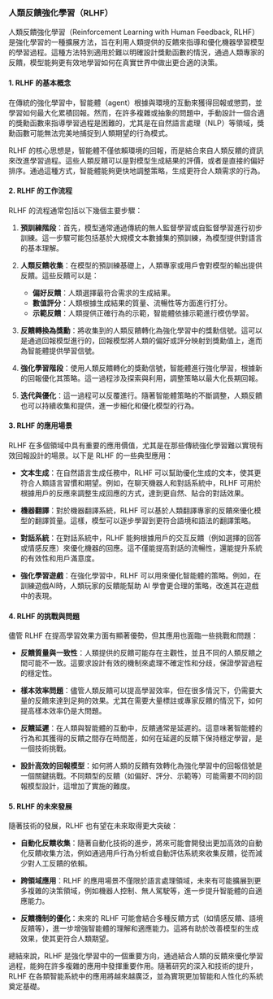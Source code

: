 ### **人類反饋強化學習（RLHF）**

人類反饋強化學習（Reinforcement Learning with Human Feedback, RLHF）是強化學習的一種擴展方法，旨在利用人類提供的反饋來指導和優化機器學習模型的學習過程。這種方法特別適用於難以明確設計獎勳函數的情況，通過人類專家的反饋，模型能夠更有效地學習如何在真實世界中做出更合適的決策。

#### **1. RLHF 的基本概念**

在傳統的強化學習中，智能體（agent）根據與環境的互動來獲得回報或懲罰，並學習如何最大化累積回報。然而，在許多複雜或抽象的問題中，手動設計一個合適的獎勳函數來指導學習過程是困難的，尤其是在自然語言處理（NLP）等領域，獎勳函數可能無法完美地捕捉到人類期望的行為模式。

RLHF 的核心思想是，智能體不僅依賴環境的回報，而是結合來自人類反饋的資訊來改進學習過程。這些人類反饋可以是對模型生成結果的評價，或者是直接的偏好排序。通過這種方式，智能體能夠更快地調整策略，生成更符合人類需求的行為。

#### **2. RLHF 的工作流程**

RLHF 的流程通常包括以下幾個主要步驟：

1. **預訓練階段**：首先，模型通常通過傳統的無人監督學習或自監督學習進行初步訓練。這一步驟可能包括基於大規模文本數據集的預訓練，為模型提供對語言的基本理解。

2. **人類反饋收集**：在模型的預訓練基礎上，人類專家或用戶會對模型的輸出提供反饋。這些反饋可以是：
   - **偏好反饋**：人類選擇最符合需求的生成結果。
   - **數值評分**：人類根據生成結果的質量、流暢性等方面進行打分。
   - **示範反饋**：人類提供正確行為的示範，智能體依據示範進行模仿學習。

3. **反饋轉換為獎勳**：將收集到的人類反饋轉化為強化學習中的獎勳信號。這可以是通過回報模型進行的，回報模型將人類的偏好或評分映射到獎勳值上，進而為智能體提供學習信號。

4. **強化學習階段**：使用人類反饋轉化的獎勳信號，智能體進行強化學習，根據新的回報優化其策略。這一過程涉及探索與利用，調整策略以最大化長期回報。

5. **迭代與優化**：這一過程可以反覆進行。隨著智能體策略的不斷調整，人類反饋也可以持續收集和提供，進一步細化和優化模型的行為。

#### **3. RLHF 的應用場景**

RLHF 在多個領域中具有重要的應用價值，尤其是在那些傳統強化學習難以實現有效回報設計的場景。以下是 RLHF 的一些典型應用：

- **文本生成**：在自然語言生成任務中，RLHF 可以幫助優化生成的文本，使其更符合人類語言習慣和期望。例如，在聊天機器人和對話系統中，RLHF 可用於根據用戶的反應來調整生成回應的方式，達到更自然、貼合的對話效果。

- **機器翻譯**：對於機器翻譯系統，RLHF 可以基於人類翻譯專家的反饋來優化模型的翻譯質量。這樣，模型可以逐步學習到更符合語境和語法的翻譯策略。

- **對話系統**：在對話系統中，RLHF 能夠根據用戶的交互反饋（例如選擇的回答或情感反應）來優化機器的回應。這不僅能提高對話的流暢性，還能提升系統的有效性和用戶滿意度。

- **強化學習遊戲**：在強化學習中，RLHF 可以用來優化智能體的策略。例如，在訓練遊戲AI時，人類玩家的反饋能幫助 AI 學會更合理的策略，改進其在遊戲中的表現。

#### **4. RLHF 的挑戰與問題**

儘管 RLHF 在提高學習效果方面有顯著優勢，但其應用也面臨一些挑戰和問題：

- **反饋質量與一致性**：人類提供的反饋可能存在主觀性，並且不同的人類反饋之間可能不一致。這要求設計有效的機制來處理不確定性和分歧，保證學習過程的穩定性。

- **樣本效率問題**：儘管人類反饋可以提高學習效率，但在很多情況下，仍需要大量的反饋來達到足夠的效果。尤其在需要大量標註或專家反饋的情況下，如何提高樣本效率仍是大問題。

- **反饋延遲**：在人類與智能體的互動中，反饋通常是延遲的。這意味著智能體的行為和其獲得的反饋之間存在時間差，如何在延遲的反饋下保持穩定學習，是一個技術挑戰。

- **設計高效的回報模型**：如何將人類的反饋有效轉化為強化學習中的回報信號是一個關鍵挑戰。不同類型的反饋（如偏好、評分、示範等）可能需要不同的回報模型設計，這增加了實施的難度。

#### **5. RLHF 的未來發展**

隨著技術的發展，RLHF 也有望在未來取得更大突破：

- **自動化反饋收集**：隨著自動化技術的進步，將來可能會開發出更加高效的自動化反饋收集方法，例如通過用戶行為分析或自動評估系統來收集反饋，從而減少對人工反饋的依賴。

- **跨領域應用**：RLHF 的應用場景不僅限於語言處理領域，未來有可能擴展到更多複雜的決策領域，例如機器人控制、無人駕駛等，進一步提升智能體的自適應能力。

- **反饋機制的優化**：未來的 RLHF 可能會結合多種反饋方式（如情感反饋、語境反饋等），進一步增強智能體的理解和適應能力。這將有助於改善模型的生成效果，使其更符合人類期望。

總結來說，RLHF 是強化學習中的一個重要方向，通過結合人類的反饋來優化學習過程，能夠在許多複雜的應用中發揮重要作用。隨著研究的深入和技術的提升，RLHF 在各類智能系統中的應用將越來越廣泛，並為實現更加智能和人性化的系統奠定基礎。